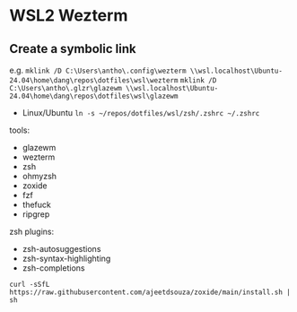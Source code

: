 # WSL2 Wezterm

## Create a symbolic link
e.g.
```mklink /D C:\Users\antho\.config\wezterm \\wsl.localhost\Ubuntu-24.04\home\dang\repos\dotfiles\wsl\wezterm```
```mklink /D C:\Users\antho\.glzr\glazewm \\wsl.localhost\Ubuntu-24.04\home\dang\repos\dotfiles\wsl\glazewm```

- Linux/Ubuntu
```ln -s ~/repos/dotfiles/wsl/zsh/.zshrc ~/.zshrc```



tools:

- glazewm
- wezterm
- zsh
- ohmyzsh
- zoxide
- fzf
- thefuck
- ripgrep

zsh plugins:
- zsh-autosuggestions
- zsh-syntax-highlighting
- zsh-completions


```
curl -sSfL https://raw.githubusercontent.com/ajeetdsouza/zoxide/main/install.sh | sh
```